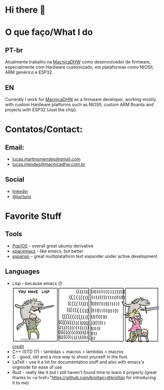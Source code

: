 # Hi there 👋
    
# O que faço/What I do
## PT-br
Atualmente trabalho na <a href="https://www.macnicadhw.com.br/">MacnicaDHW</a> como desenvolvedor de firmware, especialmente com Hardware customizado, em plataformas como NIOSII, ARM genérico e ESP32.
## EN
Currently I work for <a href="https://www.macnicadhw.com.br/">MacnicaDHW</a> as a firmware developer, working mostly with custom Hardware platforms such as NIOSII, custom ARM Boards and projects with ESP32 (Just the chip).

# Contatos/Contact:
## Email:
* lucas.martinsmendes@gmail.com
* lucas.mendes@macnicadhw.com.br

## Social
* <a href="https://www.linkedin.com/in/lucas-m-b67111121/">linkedin</a>
* <a href="https://twitter.com/luctuns">@luctuns</a>
# Favorite Stuff
## Tools
* <a href="https://pop.system76.com/">Pop!OS</a> - overall great ubuntu derivative 
* <a href="https://www.spacemacs.org/">spacemacs</a> - like emacs, but better
* <a href="https://espanso.org/">espanso</a> - great multiplataform text expander under active development
## Languages
* Lisp - because emacs 🙃 <img src="https://raw.githubusercontent.com/Luctins/luctins/master/lisp-the-princess.png"/> <a href="https://www.toggl.com/programming-princess/">credit</a>
* C++ (STD 17) - lambdas + macros > lambdas > macros
* C - good, old and a nice way to shoot yourself in the foot.
* LaTeX - use it a lot for documentation stuff and also with emacs's orgmode for ease of use
* Rust - really like it but I still haven't found time to learn it properly (great thanks to <a href="https://github.com/kroltan>@kroltan</a> for introducing it to me)

